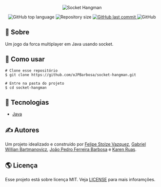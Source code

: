 <p align="center">
  <img alt="Socket Hangman" src="" />
</p>

<p align="center">
  <img alt="GitHub top language" src="https://img.shields.io/github/languages/top/oJPBarbosa/socket-hangman.svg">

  <img alt="Repository size" src="https://img.shields.io/github/repo-size/oJPBarbosa/socket-hangman.svg">
  <a href="https://github.com/oJPBarbosa/socket-hangman/commits">
    <img alt="GitHub last commit" src="https://img.shields.io/github/last-commit/oJPBarbosa/socket-hangman.svg">
  </a>
  <img alt="GitHub" src="https://img.shields.io/github/license/oJPBarbosa/socket-hangman.svg">
</p>

## 🎯 Sobre

Um jogo da forca multiplayer em Java usando socket.

## 🙋 Como usar

```
# Clone esse repositório
$ git clone https://github.com/oJPBarbosa/socket-hangman.git

# Entre na pasta do projeto
$ cd socket-hangman
```

## :rocket: Tecnologias

- [Java](https://www.java.com/)

## ✍️ Autores

Um projeto idealizado e construído por [Felipe Stolze Vazquez](https://github.com/Vazqual), [Gabriel Willian Bartmanovicz](https://github.com/obielwb), [João Pedro Ferreira Barbosa](https://github.com/oJPBarbosa) e [Karen Ruas](https://github.com/annRuas).

## 🌎 Licença

Esse projeto está sobre licença MIT. Veja [LICENSE](https://github.com/oJPBarbosa/socket-hangman/blob/main/LICENSE) para mais inforamções.
